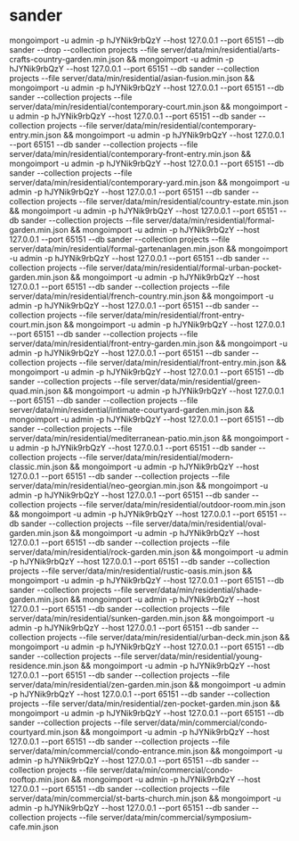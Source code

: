 # sander
mongoimport -u admin -p hJYNik9rbQzY --host 127.0.0.1 --port 65151 --db sander --drop --collection projects --file server/data/min/residential/arts-crafts-country-garden.min.json &&
mongoimport -u admin -p hJYNik9rbQzY --host 127.0.0.1 --port 65151 --db sander --collection projects --file server/data/min/residential/asian-fusion.min.json &&
mongoimport -u admin -p hJYNik9rbQzY --host 127.0.0.1 --port 65151 --db sander --collection projects --file server/data/min/residential/contemporary-court.min.json &&
mongoimport -u admin -p hJYNik9rbQzY --host 127.0.0.1 --port 65151 --db sander --collection projects --file server/data/min/residential/contemporary-entry.min.json &&
mongoimport -u admin -p hJYNik9rbQzY --host 127.0.0.1 --port 65151 --db sander --collection projects --file server/data/min/residential/contemporary-front-entry.min.json &&
mongoimport -u admin -p hJYNik9rbQzY --host 127.0.0.1 --port 65151 --db sander --collection projects --file server/data/min/residential/contemporary-yard.min.json &&
mongoimport -u admin -p hJYNik9rbQzY --host 127.0.0.1 --port 65151 --db sander --collection projects --file server/data/min/residential/country-estate.min.json &&
mongoimport -u admin -p hJYNik9rbQzY --host 127.0.0.1 --port 65151 --db sander --collection projects --file server/data/min/residential/formal-garden.min.json &&
mongoimport -u admin -p hJYNik9rbQzY --host 127.0.0.1 --port 65151 --db sander --collection projects --file server/data/min/residential/formal-gartenanlagen.min.json &&
mongoimport -u admin -p hJYNik9rbQzY --host 127.0.0.1 --port 65151 --db sander --collection projects --file server/data/min/residential/formal-urban-pocket-garden.min.json &&
mongoimport -u admin -p hJYNik9rbQzY --host 127.0.0.1 --port 65151 --db sander --collection projects --file server/data/min/residential/french-country.min.json &&
mongoimport -u admin -p hJYNik9rbQzY --host 127.0.0.1 --port 65151 --db sander --collection projects --file server/data/min/residential/front-entry-court.min.json &&
mongoimport -u admin -p hJYNik9rbQzY --host 127.0.0.1 --port 65151 --db sander --collection projects --file server/data/min/residential/front-entry-garden.min.json &&
mongoimport -u admin -p hJYNik9rbQzY --host 127.0.0.1 --port 65151 --db sander --collection projects --file server/data/min/residential/front-entry.min.json &&
mongoimport -u admin -p hJYNik9rbQzY --host 127.0.0.1 --port 65151 --db sander --collection projects --file server/data/min/residential/green-quad.min.json &&
mongoimport -u admin -p hJYNik9rbQzY --host 127.0.0.1 --port 65151 --db sander --collection projects --file server/data/min/residential/intimate-courtyard-garden.min.json &&
mongoimport -u admin -p hJYNik9rbQzY --host 127.0.0.1 --port 65151 --db sander --collection projects --file server/data/min/residential/mediterranean-patio.min.json &&
mongoimport -u admin -p hJYNik9rbQzY --host 127.0.0.1 --port 65151 --db sander --collection projects --file server/data/min/residential/modern-classic.min.json &&
mongoimport -u admin -p hJYNik9rbQzY --host 127.0.0.1 --port 65151 --db sander --collection projects --file server/data/min/residential/neo-georgian.min.json &&
mongoimport -u admin -p hJYNik9rbQzY --host 127.0.0.1 --port 65151 --db sander --collection projects --file server/data/min/residential/outdoor-room.min.json &&
mongoimport -u admin -p hJYNik9rbQzY --host 127.0.0.1 --port 65151 --db sander --collection projects --file server/data/min/residential/oval-garden.min.json &&
mongoimport -u admin -p hJYNik9rbQzY --host 127.0.0.1 --port 65151 --db sander --collection projects --file server/data/min/residential/rock-garden.min.json &&
mongoimport -u admin -p hJYNik9rbQzY --host 127.0.0.1 --port 65151 --db sander --collection projects --file server/data/min/residential/rustic-oasis.min.json &&
mongoimport -u admin -p hJYNik9rbQzY --host 127.0.0.1 --port 65151 --db sander --collection projects --file server/data/min/residential/shade-garden.min.json &&
mongoimport -u admin -p hJYNik9rbQzY --host 127.0.0.1 --port 65151 --db sander --collection projects --file server/data/min/residential/sunken-garden.min.json &&
mongoimport -u admin -p hJYNik9rbQzY --host 127.0.0.1 --port 65151 --db sander --collection projects --file server/data/min/residential/urban-deck.min.json &&
mongoimport -u admin -p hJYNik9rbQzY --host 127.0.0.1 --port 65151 --db sander --collection projects --file server/data/min/residential/young-residence.min.json &&
mongoimport -u admin -p hJYNik9rbQzY --host 127.0.0.1 --port 65151 --db sander --collection projects --file server/data/min/residential/zen-garden.min.json &&
mongoimport -u admin -p hJYNik9rbQzY --host 127.0.0.1 --port 65151 --db sander --collection projects --file server/data/min/residential/zen-pocket-garden.min.json &&
mongoimport -u admin -p hJYNik9rbQzY --host 127.0.0.1 --port 65151 --db sander --collection projects --file server/data/min/commercial/condo-courtyard.min.json &&
mongoimport -u admin -p hJYNik9rbQzY --host 127.0.0.1 --port 65151 --db sander --collection projects --file server/data/min/commercial/condo-entrance.min.json &&
mongoimport -u admin -p hJYNik9rbQzY --host 127.0.0.1 --port 65151 --db sander --collection projects --file server/data/min/commercial/condo-rooftop.min.json &&
mongoimport -u admin -p hJYNik9rbQzY --host 127.0.0.1 --port 65151 --db sander --collection projects --file server/data/min/commercial/st-barts-church.min.json &&
mongoimport -u admin -p hJYNik9rbQzY --host 127.0.0.1 --port 65151 --db sander --collection projects --file server/data/min/commercial/symposium-cafe.min.json